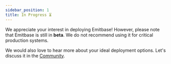 ```yaml
---
sidebar_position: 1
title: In Progress ⏳
---
```


We appreciate your interest in deploying Emitbase! However, please note that Emitbase is still in **beta**. We do not recommend using it for critical production systems.

We would also love to hear more about your ideal deployment options. Let's discuss it in the [Community](../community/).